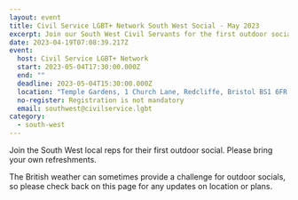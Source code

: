 ```yaml
---
layout: event
title: Civil Service LGBT+ Network South West Social - May 2023
excerpt: Join our South West Civil Servants for the first outdoor social of the year.
date: 2023-04-19T07:08:39.217Z
event:
  host: Civil Service LGBT+ Network
  start: 2023-05-04T17:30:00.000Z
  end: ""
  deadline: 2023-05-04T15:30:00.000Z
  location: "Temple Gardens, 1 Church Lane, Redcliffe, Bristol BS1 6FR "
  no-register: Registration is not mandatory
  email: southwest@civilservice.lgbt
category:
  - south-west
---
```

J﻿oin the South West local reps for their first outdoor social. P﻿lease bring your own refreshments.

The British weather can sometimes provide a challenge for outdoor socials, so please check back on this page for any updates on location or plans.